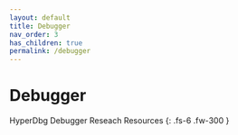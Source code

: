 ```yaml
---
layout: default
title: Debugger
nav_order: 3
has_children: true
permalink: /debugger
---
```


# Debugger

HyperDbg Debugger Reseach Resources
{: .fs-6 .fw-300 }
